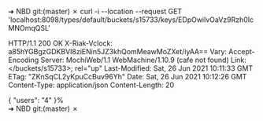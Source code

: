 ➜  NBD git:(master) ✗ curl -i --location --request GET 'localhost:8098/types/default/buckets/s15733/keys/EDpOwilvOaVz9Rzh0IcMNOmqQSL'

HTTP/1.1 200 OK
X-Riak-Vclock: a85hYGBgzGDKBVI8ziENin5JZ3khQomMeawMoZXet/iyAA==
Vary: Accept-Encoding
Server: MochiWeb/1.1 WebMachine/1.10.9 (cafe not found)
Link: </buckets/s15733>; rel="up"
Last-Modified: Sat, 26 Jun 2021 10:11:33 GMT
ETag: "ZKnSqCL2yKpuCcBuv96Yh"
Date: Sat, 26 Jun 2021 10:12:26 GMT
Content-Type: application/json
Content-Length: 20

{
    "users": "4"
}%                                                                                                                                                 
➜  NBD git:(master) ✗ 